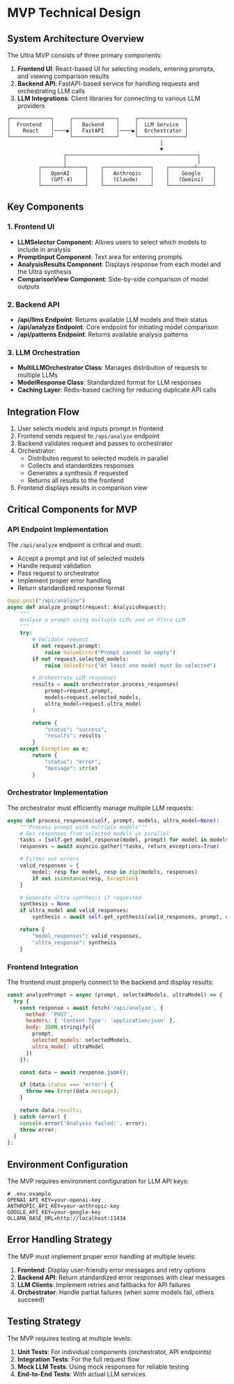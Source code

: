 # MVP Technical Design

## System Architecture Overview

The Ultra MVP consists of three primary components:

1. **Frontend UI**: React-based UI for selecting models, entering prompts, and viewing comparison results
2. **Backend API**: FastAPI-based service for handling requests and orchestrating LLM calls
3. **LLM Integrations**: Client libraries for connecting to various LLM providers

```
┌─────────────┐     ┌──────────────┐     ┌───────────────┐
│  Frontend   │     │   Backend    │     │  LLM Service  │
│    React    │────▶│   FastAPI    │────▶│  Orchestrator │
└─────────────┘     └──────────────┘     └───────────────┘
                                                 │
                                                 ▼
                  ┌──────────────────────────────────────────┐
                  │                                          │
          ┌───────┴──────┐    ┌───────────────┐    ┌────────┴─────┐
          │   OpenAI     │    │   Anthropic   │    │    Google    │
          │   (GPT-4)    │    │   (Claude)    │    │   (Gemini)   │
          └──────────────┘    └───────────────┘    └──────────────┘
```

## Key Components

### 1. Frontend UI

- **LLMSelector Component**: Allows users to select which models to include in analysis
- **PromptInput Component**: Text area for entering prompts
- **AnalysisResults Component**: Displays response from each model and the Ultra synthesis
- **ComparisonView Component**: Side-by-side comparison of model outputs

### 2. Backend API

- **/api/llms Endpoint**: Returns available LLM models and their status
- **/api/analyze Endpoint**: Core endpoint for initiating model comparison
- **/api/patterns Endpoint**: Returns available analysis patterns

### 3. LLM Orchestration

- **MultiLLMOrchestrator Class**: Manages distribution of requests to multiple LLMs
- **ModelResponse Class**: Standardized format for LLM responses
- **Caching Layer**: Redis-based caching for reducing duplicate API calls

## Integration Flow

1. User selects models and inputs prompt in frontend
2. Frontend sends request to `/api/analyze` endpoint
3. Backend validates request and passes to orchestrator
4. Orchestrator:
   - Distributes request to selected models in parallel
   - Collects and standardizes responses
   - Generates a synthesis if requested
   - Returns all results to the frontend
5. Frontend displays results in comparison view

## Critical Components for MVP

### API Endpoint Implementation

The `/api/analyze` endpoint is critical and must:

- Accept a prompt and list of selected models
- Handle request validation
- Pass request to orchestrator
- Implement proper error handling
- Return standardized response format

```python
@app.post("/api/analyze")
async def analyze_prompt(request: AnalysisRequest):
    """
    Analyze a prompt using multiple LLMs and an Ultra LLM
    """
    try:
        # Validate request
        if not request.prompt:
            raise ValueError("Prompt cannot be empty")
        if not request.selected_models:
            raise ValueError("At least one model must be selected")

        # Orchestrate LLM responses
        results = await orchestrator.process_responses(
            prompt=request.prompt,
            models=request.selected_models,
            ultra_model=request.ultra_model
        )

        return {
            "status": "success",
            "results": results
        }
    except Exception as e:
        return {
            "status": "error",
            "message": str(e)
        }
```

### Orchestrator Implementation

The orchestrator must efficiently manage multiple LLM requests:

```python
async def process_responses(self, prompt, models, ultra_model=None):
    """Process prompt with multiple models"""
    # Get responses from selected models in parallel
    tasks = [self.get_model_response(model, prompt) for model in models]
    responses = await asyncio.gather(*tasks, return_exceptions=True)

    # Filter out errors
    valid_responses = {
        model: resp for model, resp in zip(models, responses)
        if not isinstance(resp, Exception)
    }

    # Generate ultra synthesis if requested
    synthesis = None
    if ultra_model and valid_responses:
        synthesis = await self.get_synthesis(valid_responses, prompt, ultra_model)

    return {
        "model_responses": valid_responses,
        "ultra_response": synthesis
    }
```

### Frontend Integration

The frontend must properly connect to the backend and display results:

```javascript
const analyzePrompt = async (prompt, selectedModels, ultraModel) => {
  try {
    const response = await fetch('/api/analyze', {
      method: 'POST',
      headers: { 'Content-Type': 'application/json' },
      body: JSON.stringify({
        prompt,
        selected_models: selectedModels,
        ultra_model: ultraModel
      })
    });

    const data = await response.json();

    if (data.status === 'error') {
      throw new Error(data.message);
    }

    return data.results;
  } catch (error) {
    console.error('Analysis failed:', error);
    throw error;
  }
};
```

## Environment Configuration

The MVP requires environment configuration for LLM API keys:

```
# .env.example
OPENAI_API_KEY=your-openai-key
ANTHROPIC_API_KEY=your-anthropic-key
GOOGLE_API_KEY=your-google-key
OLLAMA_BASE_URL=http://localhost:11434
```

## Error Handling Strategy

The MVP must implement proper error handling at multiple levels:

1. **Frontend**: Display user-friendly error messages and retry options
2. **Backend API**: Return standardized error responses with clear messages
3. **LLM Clients**: Implement retries and fallbacks for API failures
4. **Orchestrator**: Handle partial failures (when some models fail, others succeed)

## Testing Strategy

The MVP requires testing at multiple levels:

1. **Unit Tests**: For individual components (orchestrator, API endpoints)
2. **Integration Tests**: For the full request flow
3. **Mock LLM Tests**: Using mock responses for reliable testing
4. **End-to-End Tests**: With actual LLM services
